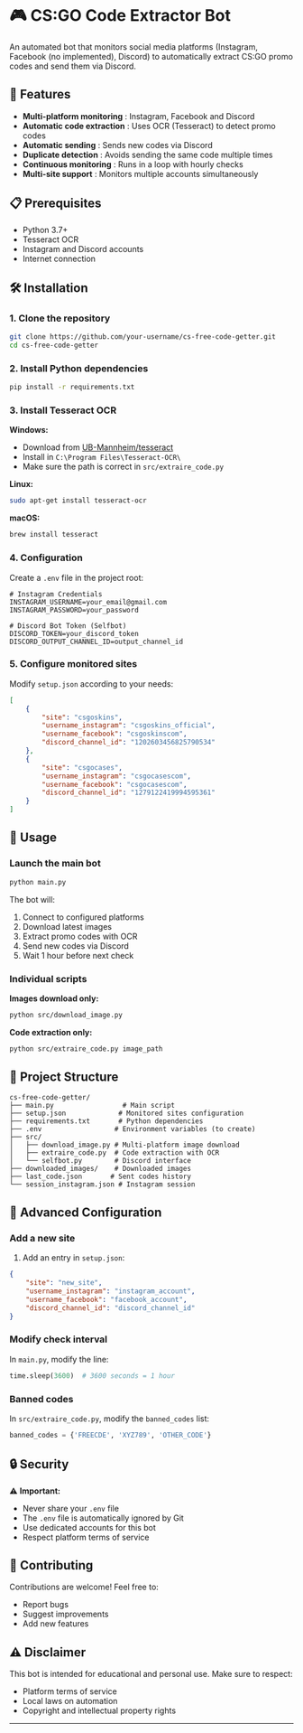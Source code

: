 # 🎮 CS:GO Code Extractor Bot

An automated bot that monitors social media platforms (Instagram, Facebook (no implemented), Discord) to automatically extract CS:GO promo codes and send them via Discord.

## 🚀 Features

- **Multi-platform monitoring** : Instagram, Facebook and Discord
- **Automatic code extraction** : Uses OCR (Tesseract) to detect promo codes
- **Automatic sending** : Sends new codes via Discord
- **Duplicate detection** : Avoids sending the same code multiple times
- **Continuous monitoring** : Runs in a loop with hourly checks
- **Multi-site support** : Monitors multiple accounts simultaneously

## 📋 Prerequisites

- Python 3.7+
- Tesseract OCR
- Instagram and Discord accounts
- Internet connection

## 🛠️ Installation

### 1. Clone the repository
```bash
git clone https://github.com/your-username/cs-free-code-getter.git
cd cs-free-code-getter
```

### 2. Install Python dependencies
```bash
pip install -r requirements.txt
```

### 3. Install Tesseract OCR

**Windows:**
- Download from [UB-Mannheim/tesseract](https://github.com/UB-Mannheim/tesseract/wiki)
- Install in `C:\Program Files\Tesseract-OCR\`
- Make sure the path is correct in `src/extraire_code.py`

**Linux:**
```bash
sudo apt-get install tesseract-ocr
```

**macOS:**
```bash
brew install tesseract
```

### 4. Configuration

Create a `.env` file in the project root:

```env
# Instagram Credentials
INSTAGRAM_USERNAME=your_email@gmail.com
INSTAGRAM_PASSWORD=your_password

# Discord Bot Token (Selfbot)
DISCORD_TOKEN=your_discord_token
DISCORD_OUTPUT_CHANNEL_ID=output_channel_id
```

### 5. Configure monitored sites

Modify `setup.json` according to your needs:

```json
[
    {
        "site": "csgoskins",
        "username_instagram": "csgoskins_official",
        "username_facebook": "csgoskinscom",
        "discord_channel_id": "1202603456825790534"
    },
    {
        "site": "csgocases",
        "username_instagram": "csgocasescom",
        "username_facebook": "csgocasescom",
        "discord_channel_id": "1279122419994595361"
    }
]
```

## 🎯 Usage

### Launch the main bot
```bash
python main.py
```

The bot will:
1. Connect to configured platforms
2. Download latest images
3. Extract promo codes with OCR
4. Send new codes via Discord
5. Wait 1 hour before next check

### Individual scripts

**Images download only:**
```bash
python src/download_image.py
```

**Code extraction only:**
```bash
python src/extraire_code.py image_path
```

## 📁 Project Structure

```
cs-free-code-getter/
├── main.py                 # Main script
├── setup.json             # Monitored sites configuration
├── requirements.txt       # Python dependencies
├── .env                  # Environment variables (to create)
├── src/
│   ├── download_image.py # Multi-platform image download
│   ├── extraire_code.py  # Code extraction with OCR
│   └── selfbot.py        # Discord interface
├── downloaded_images/    # Downloaded images
├── last_code.json       # Sent codes history
└── session_instagram.json # Instagram session
```

## 🔧 Advanced Configuration

### Add a new site

1. Add an entry in `setup.json`:
```json
{
    "site": "new_site",
    "username_instagram": "instagram_account",
    "username_facebook": "facebook_account",
    "discord_channel_id": "discord_channel_id"
}
```

### Modify check interval

In `main.py`, modify the line:
```python
time.sleep(3600)  # 3600 seconds = 1 hour
```

### Banned codes

In `src/extraire_code.py`, modify the `banned_codes` list:
```python
banned_codes = {'FREECDE', 'XYZ789', 'OTHER_CODE'}
```

## 🔒 Security

⚠️ **Important:**
- Never share your `.env` file
- The `.env` file is automatically ignored by Git
- Use dedicated accounts for this bot
- Respect platform terms of service


## 🤝 Contributing

Contributions are welcome! Feel free to:
- Report bugs
- Suggest improvements
- Add new features

## ⚠️ Disclaimer

This bot is intended for educational and personal use. Make sure to respect:
- Platform terms of service
- Local laws on automation
- Copyright and intellectual property rights

---
